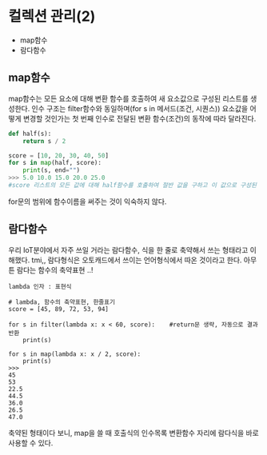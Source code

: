 

# 컬렉션 관리(2)

- map함수
- 람다함수



## map함수

map함수는 모든 요소에 대해 변환 함수를 호출하여 새 요소값으로 구성된 리스트를 생성한다. 인수 구조는 filter함수와 동일하며(for s in 메서드(조건, 시퀀스)) 요소값을 어떻게 변경할 것인가는 첫 번째 인수로 전달된 변환 함수(조건)의 동작에 따라 달라진다. 

~~~ python
def half(s):
    return s / 2

score = [10, 20, 30, 40, 50]
for s in map(half, score):
    print(s, end="")
>>> 5.0 10.0 15.0 20.0 25.0
#score 리스트의 모든 값에 대해 half함수를 호출하여 절반 값을 구하고 이 값으로 구성된 새 리스트를 생성한다. 원본인 score리스트는 읽기만 할 뿐 변경하지 않는다. 
~~~

for문의 범위에  함수이름을 써주는 것이 익숙하지 않다. 



## 람다함수

우리 IoT분야에서 자주 쓰일 거라는 람다함수, 식을 한 줄로 축약해서 쓰는 형태라고 이해했다. tmi,, 람다형식은 오토캐드에서 쓰이는 언어형식에서 따온 것이라고 한다. 아무튼 람다는 함수의 축약표현 ..!

~~~ 
lambda 인자 : 표현식
~~~

~~~ 
# lambda, 함수의 축약표현, 한줄표기
score = [45, 89, 72, 53, 94]

for s in filter(lambda x: x < 60, score):    #return문 생략, 자동으로 결과 반환
    print(s)

for s in map(lambda x: x / 2, score):
    print(s)
>>> 
45
53
22.5
44.5
36.0
26.5
47.0
~~~

축약된 형태이다 보니, map을 쓸 때 호출식의 인수목록 변환함수 자리에 람다식을 바로 사용할 수 있다. 
